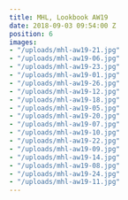 ```yaml
---
title: MHL, Lookbook AW19
date: 2018-09-03 09:54:00 Z
position: 6
images:
- "/uploads/mhl-aw19-21.jpg"
- "/uploads/mhl-aw19-06.jpg"
- "/uploads/mhl-aw19-23.jpg"
- "/uploads/mhl-aw19-01.jpg"
- "/uploads/mhl-aw19-26.jpg"
- "/uploads/mhl-aw19-12.jpg"
- "/uploads/mhl-aw19-18.jpg"
- "/uploads/mhl-aw19-05.jpg"
- "/uploads/mhl-aw19-20.jpg"
- "/uploads/mhl-aw19-07.jpg"
- "/uploads/mhl-aw19-10.jpg"
- "/uploads/mhl-aw19-22.jpg"
- "/uploads/mhl-aw19-09.jpg"
- "/uploads/mhl-aw19-14.jpg"
- "/uploads/mhl-aw19-08.jpg"
- "/uploads/mhl-aw19-24.jpg"
- "/uploads/mhl-aw19-11.jpg"
---
```


